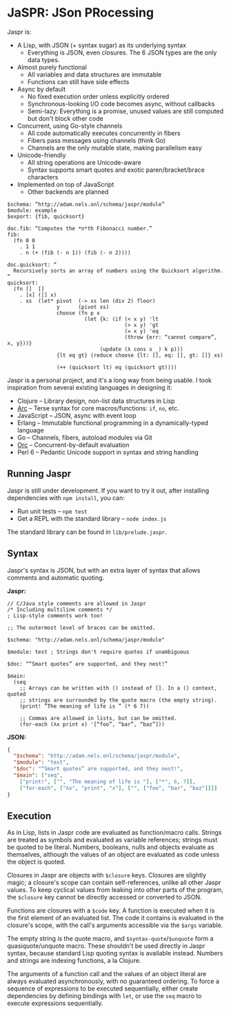 
 JaSPR: JSon PRocessing
========================

Jaspr is:

* A Lisp, with JSON (+ syntax sugar) as its underlying syntax
  * Everything is JSON, even closures. The 6 JSON types are the only data types.
* Almost purely functional
  * All variables and data structures are immutable
  * Functions can still have side effects
* Async by default
  * No fixed execution order unless explicitly ordered
  * Synchronous-looking I/O code becomes async, without callbacks
  * Semi-lazy: Everything is a promise, unused values are still computed but don't block other code
* Concurrent, using Go-style channels
  * All code automatically executes concurrently in fibers
  * Fibers pass messages using channels (think Go)
  * Channels are the only mutable state, making parallelism easy
* Unicode-friendly
  * All string operations are Unicode-aware
  * Syntax supports smart quotes and exotic paren/bracket/brace characters
* Implemented on top of JavaScript
  * Other backends are planned

```jaspr
$schema: “http://adam.nels.onl/schema/jaspr/module”
$module: example
$export: {fib, quicksort}

doc.fib: “Computes the *n*th Fibonacci number.”
fib:
  (fn 0 0
    . 1 1
    . n (+ (fib (- n 1)) (fib (- n 2))))

doc.quicksort: “
  Recursively sorts an array of numbers using the Quicksort algorithm.
”
quicksort:
  (fn []  []
    . [x] ([] x)
    . xs  (let* pivot  (-> xs len (div 2) floor)
                y      (pivot xs)
                choose (fn p x
                         (let {k: (if (< x y) 'lt
                                      (> x y) 'gt
                                      (= x y) 'eq
                                      (throw {err: “cannot compare”, x, y}))}
                              (update (λ cons x _) k p)))
                {lt eq gt} (reduce choose {lt: [], eq: [], gt: []} xs)

                (++ (quicksort lt) eq (quicksort gt))))
```

Jaspr is a personal project, and it's a long way from being usable. I took
inspiration from several existing languages in designing it:

* Clojure – Library design, non-list data structures in Lisp
* [Arc][arc] – Terse syntax for core macros/functions: `if`, `no`, etc.
* JavaScript – JSON, async with event loop
* Erlang – Immutable functional programming in a dynamically-typed language
* Go – Channels, fibers, autoload modules via Git
* [Orc][orc] – Concurrent-by-default evaluation
* Perl 6 – Pedantic Unicode support in syntax and string handling

[arc]: http://www.paulgraham.com/arc.html
[orc]: http://orc.csres.utexas.edu/

## Running Jaspr

Jaspr is still under development. If you want to try it out, after installing
dependencies with `npm install`, you can:

* Run unit tests – `npm test`
* Get a REPL with the standard library – `node index.js`

The standard library can be found in `lib/prelude.jaspr`.

## Syntax

Jaspr's syntax is JSON, but with an extra layer of syntax that allows comments
and automatic quoting. 

**Jaspr:**

```jaspr
// C/Java style comments are allowed in Jaspr
/* Including multiline comments */
; Lisp-style comments work too!

;; The outermost level of braces can be omitted.

$schema: "http://adam.nels.onl/schema/jaspr/module"

$module: test ; Strings don't require quotes if unambiguous

$doc: ““Smart quotes” are supported, and they nest!”

$main:
  (seq
    ;; Arrays can be written with () instead of []. In a () context, quoted
    ;; strings are surrounded by the quote macro (the empty string).
    (print! “The meaning of life is ” (* 6 7))

    ;; Commas are allowed in lists, but can be omitted.
    (for-each (λx print x) '[“foo”, “bar”, “baz”]))

```

**JSON:**

```json
{
  "$schema": "http://adam.nels.onl/schema/jaspr/module",
  "$module": "test",
  "$doc": "“Smart quotes” are supported, and they nest!",
  "$main": ["seq",
    ["print!", ["", "The meaning of life is "], ["*", 6, 7]],
    ["for-each", ["λx", "print", "x"], ["", ["foo", "bar", "baz"]]]]
}
```

## Execution

As in Lisp, lists in Jaspr code are evaluated as function/macro calls. Strings
are treated as symbols and evaluated as variable references; strings must be
quoted to be literal. Numbers, booleans, nulls and objects evaluate as
themselves, although the values of an object are evaluated as code unless the
object is quoted.

Closures in Jaspr are objects with `$closure` keys. Closures are slightly magic;
a closure's scope can contain self-references, unlike all other Jaspr values.
To keep cyclical values from leaking into other parts of the program, the
`$closure` key cannot be directly accessed or converted to JSON.

Functions are closures with a `$code` key. A function is executed when it is the
first element of an evaluated list. The code it contains is evaluated in the
closure's scope, with the call's arguments accessible via the `$args` variable.

The empty string is the quote macro, and `$syntax-quote`/`$unquote` form a
quasiquote/unquote macro. These shouldn't be used directly in Jaspr syntax,
because standard Lisp quoting syntax is available instead. Numbers and strings
are indexing functions, a la Clojure.

The arguments of a function call and the values of an object literal are always
evaluated asynchronously, with no guaranteed ordering. To force a sequence of
expressions to be executed sequentially, either create dependencies by defining
bindings with `let`, or use the `seq` macro to execute expressions sequentially.
